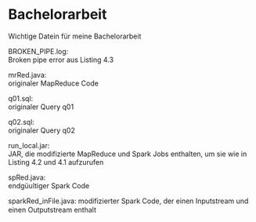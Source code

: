 # Bachelorarbeit
Wichtige Datein für meine Bachelorarbeit

BROKEN_PIPE.log:         
Broken pipe error aus Listing 4.3

mrRed.java:              
originaler MapReduce Code

q01.sql:                
originaler Query q01

q02.sql:                 
originaler Query q02

run_local.jar:           
JAR, die modifizierte MapReduce und Spark Jobs enthalten, um sie wie in Listing 4.2 und 4.1 aufzurufen

spRed.java:              
endgüultiger Spark Code

sparkRed_inFile.java:
modifizierter Spark Code, der einen Inputstream und einen Outputstream enthalt
